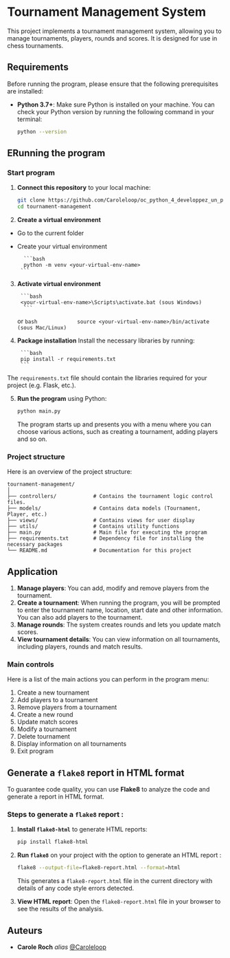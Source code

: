 
# Tournament Management System

This project implements a tournament management system, allowing you to manage tournaments, players, rounds and scores. It is designed for use in chess tournaments.


## Requirements

Before running the program, please ensure that the following prerequisites are installed:

- **Python 3.7+**: Make sure Python is installed on your machine. You can check your Python version by running the following command in your terminal:
  ```bash
  python --version
  ```


## ERunning the program

### Start program

1. **Connect this repository** to your local machine:
   ```bash
   git clone https://github.com/Caroleloop/oc_python_4_developpez_un_programme_logiciel_en_python.git
   cd tournament-management
   ```


2. **Create a virtual environment**

+ Go to the current folder

+ Create your virtual environment

        ```bash            
        python -m venv <your-virtual-env-name>
	   ```         


3. **Activate virtual environment**

        ```bash           
        <your-virtual-env-name>\Scripts\activate.bat (sous Windows)
         ```          
	or
        ```bash            
        source <your-virtual-env-name>/bin/activate (sous Mac/Linux)
        ```          


4. **Package installation**  Install the necessary libraries by running:

        ```bash            
        pip install -r requirements.txt
        ```            
 The `requirements.txt` file should contain the libraries required for your project (e.g. Flask, etc.).

5. **Run the program** using Python:
   ```bash
   python main.py
   ```

   The program starts up and presents you with a menu where you can choose various actions, such as creating a tournament, adding players and so on.
   

### Project structure

Here is an overview of the project structure:

```
tournament-management/
│
├── controllers/ 			# Contains the tournament logic control files.
├── models/					# Contains data models (Tournament, Player, etc.)
├── views/ 					# Contains views for user display
├── utils/ 					# Contains utility functions
├── main.py 				# Main file for executing the program
├── requirements.txt 		# Dependency file for installing the necessary packages
└── README.md 				# Documentation for this project
```

## Application

1. **Manage players**: You can add, modify and remove players from the tournament.
2. **Create a tournament**: When running the program, you will be prompted to enter the tournament name, location, start date and other information. You can also add players to the tournament.
3. **Manage rounds**: The system creates rounds and lets you update match scores.
4. **View tournament details**: You can view information on all tournaments, including players, rounds and match results.

### Main controls
Here is a list of the main actions you can perform in the program menu:

1. Create a new tournament
2. Add players to a tournament
3. Remove players from a tournament
4. Create a new round
5. Update match scores
6. Modify a tournament
7. Delete tournament
8. Display information on all tournaments
9. Exit program

## Generate a `flake8` report in HTML format

To guarantee code quality, you can use **Flake8** to analyze the code and generate a report in HTML format.

### Steps to generate a `flake8` report :

1. **Install `flake8-html`** to generate HTML reports:
   ```bash
   pip install flake8-html
   ```

2. **Run `flake8`** on your project with the option to generate an HTML report :
   ```bash
   flake8 --output-file=flake8-report.html --format=html
   ```

   This generates a `flake8-report.html` file in the current directory with details of any code style errors detected.

3. **View HTML report**:
   Open the `flake8-report.html` file in your browser to see the results of the analysis.
   
   
   
## Auteurs

* **Carole Roch** _alias_ [@Caroleloop](https://github.com/Caroleloop)